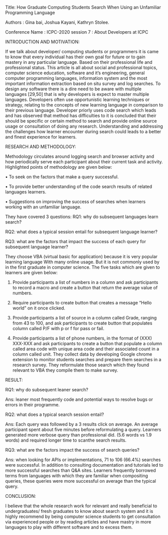Title: How Graduate Computing Students Search When Using an Unfamiliar Programming Language

 Authors : Gina bai, Joshua Kayani, Kathryn Stolee.

Conference Name : ICPC-2020 session 7 : About Developers at ICPC

INTRODUCTION AND MOTIVATION:

If we talk about developer/ computing students or programmers it is came  to know that every individual has their own goal for future or to gain mastery in any particular language. Based on their professional life and professional status.
This article is all about social and professional topics, computer science education, software and it’s engineering, general computer programming languages, information system and the most important information extraction based on situ survey and log searches.
To design any software there is a dire need to be aware with multiple languages [29,50] that is why developers is expect to master multiple languages. Developers often use opportunistic learning techniques or strategy, relating to the concepts of new learning language in comparison to their previous language.
Developer priorly uses code search which leads and has observed that method has difficulties to it is concluded that their should be specific or certain method to search and provide online source usage or consultation of doing any research. Understanding and addressing the challenges how learner encounter during search could leads to a better and finest experience for learners.

RESEARCH AND METHODOLOGY:

Methodology circulates around logging search and browser activity and how periodically serve each participant about their current task and activity. Highlighted points of methodology are given below:

•	To seek on the factors that make a query successful.

•	To provide better understanding of the code search results of related languages learners. 

•	Suggestions on improving the success of searches when learners working with an unfamiliar language.


They have covered 3 questions:
RQ1: why do subsequent languages learn search?

RQ2: what does a typical session entail for subsequent language learner?

RQ3: what are the factors that impact the success of each query for subsequent language learner?

They choose VBA (virtual basic for application) because it is very popular learning language 
With many online usage. But it is not commonly used by in the first graduate in computer science.
The five tasks which are given to learners are given below:

1.	Provide participants a list of numbers in a column and ask participants to record a macro and create a button that return the average value of numbers.

2.	Require participants to create button that creates a message “Hello world” on it once clicked.

3.	Provide participants a list of source in a column called Grade, ranging from 43 to 100, and ask participants to create button that populates column called P/F with p or f for pass or fail.

4.	Provide participants a list of phone numbers, in the format of (XXX) XXX-XXX and ask participants to create a button that populate a column called area code with unique area code and their associated count in a column called unit. They collect data by developing Google chrome extension to monitor students searches and prepare them searches in a research survey. They reformulate those search which they found relevant to VBA  they compile them to make survey.

RESULT:

RQ1: why do subsequent leaner search?

Ans: leaner most frequently code and potential ways to resolve bugs or errors in their programme.

RQ2: what does a typical search  session entail?

Ans: Each query was followed by a 3 results click on average. An average participant spent about five minutes before reformulating a query. Learners generated more verbose query than professional did. (5.6 words vs 1.9 words) and required longer time to scanthe search results.

RQ3: what are the factors impact the success of search queries?

Ans: when looking for APIs or implementations, 71 to 106 (66.4%) searches were successful. In addition to consulting documentation and tutorials led to more successful searches than Q&A sites. Learners frequently borrowed terms from languages with which they are familiar when compositing queries, these queries were more successful on average than the typical query.

CONCLUSION:

I believe that the whole research work for relevant and really beneficial to undergraduates/ fresh graduates to know about search system and it is highly recommend by being computer science students to get consultation via experienced people or by reading articles and have mastry in more languages to play with different software and to excess them.
